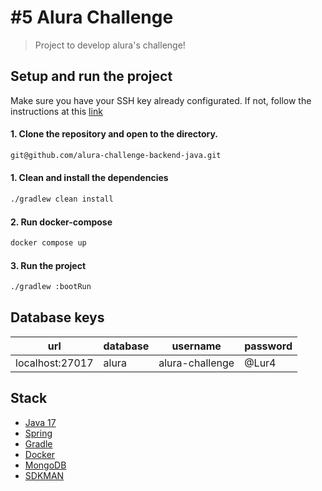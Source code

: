 # #5 Alura Challenge
> Project to develop alura's challenge! 

## Setup and run the project
Make sure you have your SSH key already configurated. If not, follow the instructions at this [link](https://docs.github.com/pt/authentication/connecting-to-github-with-ssh/generating-a-new-ssh-key-and-adding-it-to-the-ssh-agent)

#### 1. Clone the repository and open to the directory. 
````bash
git@github.com/alura-challenge-backend-java.git
````

#### 1. Clean and install the dependencies
````bash
./gradlew clean install
````

#### 2. Run docker-compose
```bash
docker compose up 
```

#### 3. Run the project
```bash
./gradlew :bootRun
```


## Database keys
| url             | database | username        | password |
|-----------------|----------|-----------------|----------|
| localhost:27017 | alura    | alura-challenge | @Lur4    |

## Stack
- [Java 17](https://www.oracle.com/java/technologies/javase/jdk17-archive-downloads.html)
- [Spring](https://spring.io) 
- [Gradle](https://gradle.org)
- [Docker](https://www.docker.com)
- [MongoDB](https://www.mongodb.com)
- [SDKMAN](https://sdkman.io)
